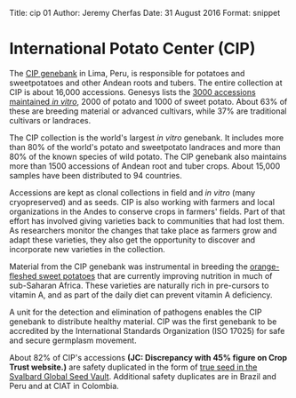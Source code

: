 Title: cip 01 Author: Jeremy Cherfas Date: 31 August 2016 Format: snippet

# International Potato Center (CIP)

The [CIP genebank][cipotato] in Lima, Peru, is responsible for potatoes and sweetpotatoes and other Andean roots and tubers. The entire collection at CIP is about 16,000 accessions. Genesys lists the [3000 accessions maintained _in vitro_][per001-invitro], 2000 of potato and 1000 of sweet potato. About 63% of these are breeding material or advanced cultivars, while 37% are traditional cultivars or landraces.

The CIP collection is the world's largest _in vitro_ genebank. It includes more than 80% of the world's potato and sweetpotato landraces and more than 80% of the known species of wild potato. The CIP genebank also maintains more than 1500 accessions of Andean root and tuber crops. About 15,000 samples have been distributed to 94 countries.

Accessions are kept as clonal collections in field and _in vitro_ (many cryopreserved) and as seeds. CIP is also working with farmers and local organizations in the Andes to conserve crops in farmers' fields. Part of that effort has involved giving varieties back to communities that had lost them. As researchers monitor the changes that take place as farmers grow and adapt these varieties, they also get the opportunity to discover and incorporate new varieties in the collection.

Material from the CIP genebank was instrumental in breeding the [orange-fleshed sweet potatoes][cipotato 2] that are currently improving nutrition in much of sub-Saharan Africa. These varieties are naturally rich in pre-cursors to vitamin A, and as part of the daily diet can prevent vitamin A deficiency.

A unit for the detection and elimination of pathogens enables the CIP genebank to distribute healthy material. CIP was the first genebank to be accredited by the International Standards Organization (ISO 17025) for safe and secure germplasm movement.

About 82% of CIP's accessions **(JC: Discrepancy with 45% figure on Crop Trust website.)** are safety duplicated in the form of [true seed in the Svalbard Global Seed Vault][per001-sgsv]. Additional safety duplicates are in Brazil and Peru and at CIAT in Colombia.

[cipotato]: http://cipotato.org/genebank
[cipotato 2]: http://cipotato.org/sweetpotato/nutrition-2/
[per001-invitro]: https://goo.gl/FNn5cO
[per001-sgsv]: https://goo.gl/QY851a
